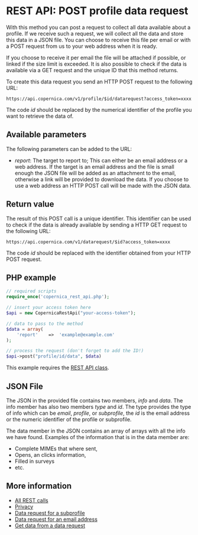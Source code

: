 # REST API: POST profile data request

With this method you can post a request to collect all data available about
a profile. If we receive such a request, we will collect all the data
and store this data in a JSON file. You can choose to receive this file 
per email or with a POST request from us to your web address when it is ready. 

If you choose to receive it per email the file will be attached if possible, 
or linked if the size limit is exceeded. It is also possible to check if the
data is available via a GET request and the unique ID that this method
returns.

To create this data request you send an HTTP POST request to the following URL:

`https://api.copernica.com/v1/profile/$id/datarequest?access_token=xxxx`

The code *id* should be replaced by the numerical identifier of the profile 
you want to retrieve the data of.

## Available parameters

The following parameters can be added to the URL:

* *report*: The target to report to; This can either be an email address or 
a web address. If the target is an email address and the file is small enough the 
JSON file will be added as an attachment to the email, otherwise a link will 
be provided to download the data. If you choose to use a web address an 
HTTP POST call will be made with the JSON data.

## Return value

The result of this POST call is a unique identifier. This identifier can be
used to check if the data is already available by sending a HTTP GET request
to the following URL:

`https://api.copernica.com/v1/datarequest/$id?access_token=xxxx`

The code *id* should be replaced with the identifier obtained from your
HTTP POST request.

## PHP example

```php
// required scripts
require_once('copernica_rest_api.php');

// insert your access token here
$api = new CopernicaRestApi("your-access-token");

// data to pass to the method
$data = array(
    'report'    =>  'example@example.com'
);

// process the request (don't forget to add the ID!)
$api->post("profile/id/data", $data)
```

This example requires the [REST API class](./rest-php).

## JSON File

The JSON in the provided file contains two members, *info* and *data*.
The info member has also two members *type* and *id*. The type provides
the type of info which can be *email*, *profile*, or *subprofile*, the 
*id* is the email address or the numeric identifier of the profile or
subprofile.

The data member in the JSON contains an array of arrays with all the info
we have found. Examples of the information that is in the data member are:

- Complete MIMEs that where sent,
- Opens, an clicks information,
- Filled in surveys
- etc.

## More information

* [All REST calls](./rest-api)
* [Privacy](./privacy)
* [Data request for a subprofile](./rest-post-subprofile-datarequest)
* [Data request for an email address](./rest-post-email-datarequest)
* [Get data from a data request](./rest-get-datarequest)

